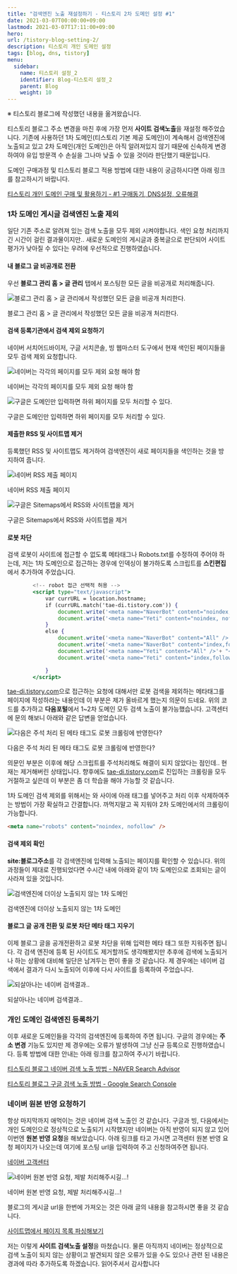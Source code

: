 ```yaml
---
title: "검색엔진 노출 재설정하기 - 티스토리 2차 도메인 설정 #1"
date: 2021-03-07T00:00:00+09:00
lastmod: 2021-03-07T17:11:00+09:00
hero: 
url: /tistory-blog-setting-2/
description: 티스토리 개인 도메인 설정
tags: [blog, dns, tistory]
menu:
  sidebar:
    name: 티스토리 설정_2
    identifier: Blog-티스토리 설정_2
    parent: Blog
    weight: 10
---
```



※ 티스토리 블로그에 작성했던 내용을 옮겨왔습니다.

티스토리 블로그 주소 변경을 마친 후에 가장 먼저 **사이트 검색노출**을 재설정 해주었습니다. 기존에 사용하던 1차 도메인(티스토리 기본 제공 도메인)이 계속해서 검색엔진에 노출되고 있고 2차 도메인(개인 도메인)은 아직 알려져있지 않기 때문에 신속하게 변경하여야 유입 방문객 수 손실을 그나마 낮출 수 있을 것이라 판단했기 때문입니다. 

도메인 구매과정 및 티스토리 블로그 적용 방법에 대한 내용이 궁금하시다면 아래 링크를 참고하시기 바랍니다.

[티스토리 개인 도메인 구매 및 활용하기 - #1 구매동기, DNS설정, 오류해결](https://taedi.net/41)

### 1차 도메인 게시글 검색엔진 노출 제외

일단 기존 주소로 알려져 있는 검색 노출을 모두 제외 시켜야합니다. 색인 요청 처리까지 긴 시간이 걸린 결과물이지만.. 새로운 도메인의 게시글과 중복글으로 판단되어 사이트 평가가 낮아질 수 있다는 우려에 우선적으로 진행하였습니다.

#### 내 블로그 글 비공개로 전환

우선 **블로그 관리 홈 >  글 관리** 탭에서 포스팅한 모든 글을 비공개로 처리해줍니다.  

![블로그 관리 홈 > 글 관리에서 작성했던 모든 글을 비공개 처리한다.](images/pic-0009.png)

블로그 관리 홈 > 글 관리에서 작성했던 모든 글을 비공개 처리한다.

#### 검색 등록기관에서 검색 제외 요청하기

네이버 서치어드바이저, 구글 서치콘솔, 빙 웹마스터 도구에서 현재 색인된 페이지들을 모두 검색 제외 요청합니다. 

![네이버는 각각의 페이지를 모두 제외 요청 해야 함](images/pic-0007.png)

네이버는 각각의 페이지를 모두 제외 요청 해야 함

![구글은 도메인만 입력하면 하위 페이지를 모두 처리할 수 있다.](images/pic-0003.png)

구글은 도메인만 입력하면 하위 페이지를 모두 처리할 수 있다.

#### 제출한 RSS 및 사이트맵 제거

등록했던 RSS 및 사이트맵도 제거하여 검색엔진이 새로 페이지들을 색인하는 것을 방지하여 줍니다.

![네이버 RSS 제출 페이지](images/pic-0005.png)

네이버 RSS 제출 페이지

![구글은 Sitemaps에서 RSS와 사이트맵을 제거](images/pic-0002.png)

구글은 Sitemaps에서 RSS와 사이트맵을 제거

#### 로봇 차단

검색 로봇이 사이트에 접근할 수 없도록 메타태그나 Robots.txt를 수정하여 주어야 하는데, 저는 1차 도메인으로 접근하는 경우에 인덱싱이 불가하도록 스크립트를 **스킨편집**에서 추가하여 주었습니다.

```jsx
		<!-- robot 접근 선택적 허용 -->
		<script type="text/javascript">
			var currURL = location.hostname;
			if (currURL.match('tae-di.tistory.com')) {
				document.write('<meta name="NaverBot" content="noindex, nofollow" />'+ "<br>");
				document.write('<meta name="Yeti" content="noindex, nofollow" />'+ "<br>");
			}
			else {
				document.write('<meta name="NaverBot" content="All" />'+ "<br>");
				document.write('<meta name="NaverBot" content="index,follow" />'+ "<br>");
				document.write('<meta name="Yeti" content="All" />'+ "<br>");
				document.write('<meta name="Yeti" content="index,follow" />'+ "<br>");

			}
		</script>

```

[tae-di.tistory.com](https://taedi.net)으로 접근하는 요청에 대해서만 로봇 검색을 제외하는 메타태그를 페이지에 작성하라는 내용인데 이 부분은 제가 올바르게 했는지 의문이 드네요. 위의 코드를 추가하고 **다음포털**에서 1~2차 도메인 모두 검색 노출이 불가능했습니다. 고객센터에 문의 해보니 아래와 같은 답변을 얻었습니다.

![다음은 주석 처리 된 메타 태그도 로봇 크롤링에 반영한다? ](images/pic-0004.png)

다음은 주석 처리 된 메타 태그도 로봇 크롤링에 반영한다? 

 

의문인 부분은 이후에 해당 스크립트를 주석처리해도 해결이 되지 않았다는 점인데.. 현재는 제거해버린 상태입니다. 향후에도 [tae-di.tistory.com](https://taedi.net)로 진입하는 크롤링을 모두 거절하고 싶은데 이 부분은 좀 더 학습을 해야 가능할 것 같습니다.

1차 도메인 검색 제외를 위해서는 <head>와 </head> 사이에 아래 태그를 넣어주고 처리 이후 삭제하여주는 방법이 가장 확실하고 간결합니다. 까먹지말고 꼭 지워야 2차 도메인에서의 크롤링이 가능합니다.

```html
<meta name="robots" content="noindex, nofollow" />
```

#### 검색 제외 확인

**site:블로그주소**를 각 검색엔진에 입력해 노출되는 페이지를 확인할 수 있습니다. 위의 과정들이 제대로 진행되었다면 수시간 내에 아래와 같이 1차 도메인으로 조회되는 글이 사라져 있을 것입니다.

![검색엔진에 더이상 노출되지 않는 1차 도메인](images/pic-0008.png)

검색엔진에 더이상 노출되지 않는 1차 도메인

#### 블로그 글 공개 전환 및 로봇 차단 메타 태그 지우기

이제 블로그 글을 공개전환하고 로봇 차단을 위해 입력한 메타 태그 또한 지워주면 됩니다. 각 검색 엔진에 등록 된 사이트도 제거할까도 생각해봤지만 추후에 검색에 노출되거나 하는 상황에 대비해 일단은 남겨두는 편이 좋을 것 같습니다. 제 경우에는 네이버 검색에서 결과가 다시 노출되어 이후에 다시 사이트를 등록하여 주었습니다.

![되살아나는 네이버 검색결과..](images/pic-0006.png)

되살아나는 네이버 검색결과..

### 개인 도메인 검색엔진 등록하기

이후 새로운 도메인들을 각각의 검색엔진에 등록하여 주면 됩니다. 구글의 경우에는 **주소 변경** 기능도 있지만 제 경우에는 오류가 발생하여 그냥 신규 등록으로 진행하였습니다. 등록 방법에 대한 안내는 아래 링크를 참고하여 주시기 바랍니다.

[티스토리 블로그 네이버 검색 노출 방법 - NAVER Search Advisor](https://taedi.net/6)

[티스토리 블로그 구글 검색 노출 방법 - Google Search Console](https://taedi.net/7)

### 네이버 원본 반영 요청하기

항상 마지막까지 애먹이는 것은 네이버 검색 노출인 것 같습니다. 구글과 빙, 다음에서는 개인 도메인으로 정상적으로 노출되기 시작했지만 네이버는 아직 반영이 되지 않고 있어 이번엔 **원본 반영 요청**을 해보았습니다. 아래 링크를 타고 가시면 고객센터 원본 반영 요청 페이지가 나오는데 여기에 포스팅 url을 입력하여 주고 신청하여주면 됩니다.

[네이버 고객센터](https://help.naver.com/support/contents/contents.help?serviceNo=606&categoryNo=2018#)

![네이버 원본 반영 요청, 제발 처리해주시길...!](images/pic-0001.png)

네이버 원본 반영 요청, 제발 처리해주시길...!

블로그의 게시글 url을 한번에 가져오는 것은 아래 글의 내용을 참고하시면 좋을 것 같습니다.

[사이트맵에서 페이지 목록 파싱해보기](https://taedi.net/22)

저는 이렇게 **사이트 검색노출 설정**을 마쳤습니다. 물론 아직까지 네이버는 정상적으로 검색 노출이 되지 않는 상황이고 발견되지 않은 오류가 있을 수도 있으나 관련 된 내용은 경과에 따라 추가하도록 하겠습니다. 읽어주셔서 감사합니다